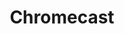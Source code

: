 ---
title: Chromecast
crosslinks:
- AndroidTV
- PleX
- TerrariumTV
- pihole
- spotify
- xkcd
- plex
- Android
- google
- hometheater
- Chromium
- tasker
- Twitch
- MovieHDLite
- hailcorporate
- MaliciousCompliance
- Terrarium
- netflix
- motorsportsstreams
- chromeos
---